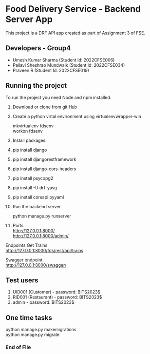 # Food Delivery Service - Backend Server App

This project is a DRF API app created as part of Assignment 3 of FSE.

## Developers - Group4
- Umesh Kumar Sharma (Student Id: 2022CFSE006)
- Pallavi Sheshrao Mundwaik (Student Id: 2022CFSE034)
- Praveen R (Student Id: 2022CFSE019)

## Running the project

To run the project you need Node and npm installed. 

1. Download or clone from git Hub
2. Create a python virtal environment using virtualenvwrapper-win

    mkvirtualenv fdsenv  
    workon fdsenv
    
4. Install packages:
5. pip install django
6. pip install djangorestframework
7. pip install django-cors-headers
8. pip install psycopg2    
9. pip install -U drf-yasg
10. pip install coreapi pyyaml
11. Run the backend server  

    python manage.py runserver
 
11. Ports   
  http://127.0.0.1:8000/  
  http://127.0.0.1:8000/admin/  
    
  Endpoints Get Trains  
  http://127.0.0.1:8000/fds/rest/api/trains  
  
  Swagger endpoint  
  http://127.0.0.1:8000/swagger/

## Test users

1. UID001 (Customer) - password: BITS2023$
2. RID001 (Restaurant) - password: BITS2023$
3. admin - password: BITS2023$

## One time tasks  
  python manage.py makemigrations  
  python manage.py migrate  
### End of File

